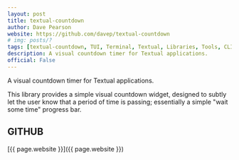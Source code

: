 ```yaml
---
layout: post
title: textual-countdown
author: Dave Pearson
website: https://github.com/davep/textual-countdown
# img: posts/?
tags: [textual-countdown, TUI, Terminal, Textual, Libraries, Tools, CLI, Python, Rich, Textualize, Plugins]
description: A visual countdown timer for Textual applications.
official: False
---
```

A visual countdown timer for Textual applications.

This library provides a simple visual countdown widget, designed to subtly let the user know that a period of time is passing; essentially a simple "wait some time" progress bar.

## GITHUB
[{{ page.website }}]({{ page.website }})
